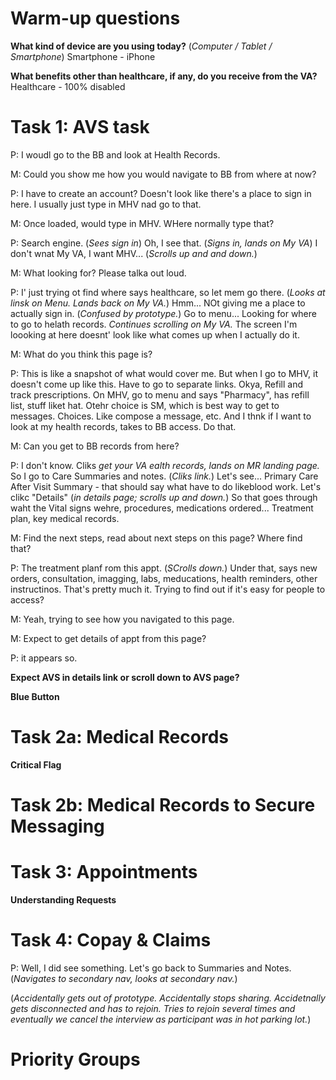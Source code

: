 # Warm-up questions
**What kind of device are you using today?** (_Computer / Tablet / Smartphone_)
Smartphone - iPhone

**What benefits other than healthcare, if any, do you receive from the VA?**
Healthcare - 100% disabled

# Task 1: AVS task

P: I woudl go to the BB and look at Health Records. 

M: Could you show me how you would navigate to BB from where at now? 

P: I have to create an account? Doesn't look like there's a place to sign in here. I usually just type in MHV nad go to that. 

M: Once loaded, would type in MHV. WHere normally type that? 

P: Search engine. (_Sees sign in_) Oh, I see that. (_Signs in, lands on My VA_) I don't wnat My VA, I want MHV... (_Scrolls up and and down._) 

M: What looking for? Please talka out loud. 

P: I' just trying ot find where says healthcare, so let mem go there. (_Looks at linsk on Menu. Lands back on My VA._) Hmm... NOt giving me a place to actually sign in. (_Confused by prototype._) Go to menu... Looking for where to go to helath records. _Continues scrolling on My VA._ The screen I'm loooking at here doesnt' look like what comes up when I actually do it. 

M: What do you think this page is? 

P: This is like a snapshot of what would cover me. But when I go to MHV, it doesn't come up like this. Have to go to separate links. Okya, Refill and track prescriptions. On MHV, go to menu and says "Pharmacy", has refill list, stuff liket hat. Otehr choice is SM, which is best way to get to messages. Choices. Like compose a message, etc. And I thnk if I want to look at my health records, takes to BB access. Do that. 

M: Can you get to BB records from here? 

P: I don't know. Cliks _get your VA ealth records, lands on MR landing page._ So I go to Care Summaries and notes. (_Cliks link._) Let's see... Primary Care After Visit Summary - that should say what have to do likeblood work. Let's clikc "Details" (_in details page; scrolls up and down._) So that goes through waht the Vital signs wehre, procedures, medications ordered... Treatment plan, key medical records. 

M: Find the next steps, read about next steps on this page? Where find that? 

P: The treatment planf rom this appt. (_SCrolls down._) Under that, says new orders, consultation, imagging, labs, meducations, health reminders, other instructinos. That's pretty much it. Trying to find out if it's easy for people to access? 

M: Yeah, trying to see how you navigated to this page. 

M: Expect to get details of appt from this page? 

P: it appears so. 

**Expect AVS in details link or scroll down to AVS page?**

**Blue Button**

# Task 2a: Medical Records

**Critical Flag**

# Task 2b: Medical Records to Secure Messaging

# Task 3: Appointments

**Understanding Requests**

# Task 4: Copay & Claims

P: Well, I did see something. Let's go back to Summaries and Notes. (_Navigates to secondary nav, looks at secondary nav._) 

(_Accidentally gets out of prototype. Accidentally stops sharing. Accidetnally gets disconnected and has to rejoin. Tries to rejoin several times and eventually we cancel the interview as participant was in hot parking lot._)

# Priority Groups

